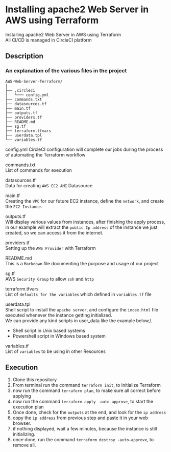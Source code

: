# Installing apache2 Web Server in AWS using Terraform  
  
Installing apache2 Web Server in AWS using Terraform\
All CI/CD is managed in CircleCI platform
  
## Description  
### An explanation of the various files in the project
  
```  
AWS-Web-Server-Terraform/  
│  
├── .circleci
│   └─── config.yml
├── commands.txt   
├── datasources.tf
├── main.tf
├── outputs.tf
├── providers.tf
├── README.md
├── sg.tf
├── terraform.tfvars   
├── userdata.tpl   
└── variables.tf  
```   

config.yml
CircleCI configuration will complete our jobs during the process of automating the Terraform workflow

commands.txt\
List of commands for execution

datasources.tf\
Data for creating `AWS EC2 AMI` Datasource

main.tf\
Creating the `VPC` for our future EC2 instance, define the `network`, and create the `EC2 Instance`.

outputs.tf\
Will display various values from instances, after finishing the apply process, in our example will extract the `public Ip address` of the instance we just created, so we can access it from the internet. 

providers.tf\
Setting up the `AWS Provider` with Terraform

README.md\
This is a `Markdown` file documenting the purpose and usage of our project  

sg.tf\
AWS `Security Group` to allow `ssh` and `http`

terraform.tfvars\
List of `defaults for the variables` which defined in `variables.tf` file
  
userdata.tpl\
Shell script to install the `apache server`, and configure the `index.html` file
executed whenever the instance getting initialized.\
We can provide any kind scripts in user_data like the example below,\
 -  Shell script in Unix based systems
 -  Powershell script in Windows based system

variables.tf\
List of `variables` to be using in other Resources

## Execution

 1. Clone this repository
 2. From terminal run the command `terraform init`, to initialize Terraform
 3. now run the command `terraform plan`, to make sure all correct before applying
 4. now run the command `terraform apply -auto-approve`, to start the execution plan
 5. Once done, check for the `outputs` at the end, and look for the `ip address`
 6. copy the `ip address` from previous step and paste it in your web browser.
 7. if nothing displayed, wait a few minutes, because the instance is still initializing.
 8. once done, run the command  `terraform destroy -auto-approve`, to remove all.